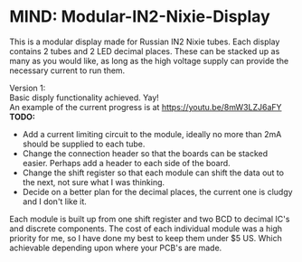 # MIND: Modular-IN2-Nixie-Display
This is a modular display made for Russian IN2 Nixie tubes. Each display contains 2 tubes and 2 LED decimal places. These can be stacked up as many as you would like, as long as the high voltage supply can provide the necessary current to run them.<br>

Version 1:<br>
  Basic disply functionality achieved. Yay!<br>
  An example of the current progress is at https://youtu.be/8mW3LZJ6aFY <br>
  <b>TODO:</b>
  <ul>
    <li>Add a current limiting circuit to the module, ideally no more than 2mA should be supplied to each tube.</li>
    <li>Change the connection header so that the boards can be stacked easier. Perhaps add a header to each side of the board.</li>
    <li>Change the shift register so that each module can shift the data out to the next, not sure what I was thinking.</li>
    <li>Decide on a better plan for the decimal places, the current one is cludgy and I don't like it.</li>
  </ul>



Each module is built up from one shift register and two BCD to decimal IC's and discrete components. The cost of each individual module was a high priority for me, so I have done my best to keep them under $5 US. Which achievable depending upon where your PCB's are made.
